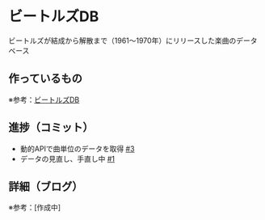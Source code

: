 # ビートルズDB

ビートルズが結成から解散まで（1961〜1970年）にリリースした楽曲のデータベース

## 作っているもの

※参考：[ビートルズDB](https://beatles-db.vercel.app/)

## 進捗（コミット）

- 動的APIで曲単位のデータを取得 [#3](https://github.com/ryo-i/beatles-db/issues/3)
- データの見直し、手直し中 [#1](https://github.com/ryo-i/beatles-db/issues/1)

## 詳細（ブログ）

※参考：[作成中]